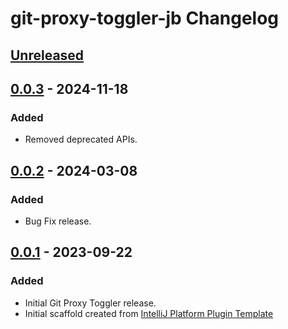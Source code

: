<!-- Keep a Changelog guide -> https://keepachangelog.com -->

# git-proxy-toggler-jb Changelog

## [Unreleased]

## [0.0.3] - 2024-11-18

### Added
- Removed deprecated APIs.

## [0.0.2] - 2024-03-08

### Added
- Bug Fix release.

## [0.0.1] - 2023-09-22

### Added
- Initial Git Proxy Toggler release.
- Initial scaffold created from [IntelliJ Platform Plugin Template](https://github.com/JetBrains/intellij-platform-plugin-template)

[Unreleased]: https://github.com/uroozgeek/git-proxy-toggler-jb/compare/v0.0.3...HEAD
[0.0.3]: https://github.com/uroozgeek/git-proxy-toggler-jb/commits/v0.0.3
[0.0.2]: https://github.com/uroozgeek/git-proxy-toggler-jb/commits/v0.0.2
[0.0.1]: https://github.com/uroozgeek/git-proxy-toggler-jb/commits/v0.0.1
